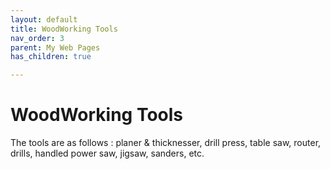 ```yaml
---
layout: default
title: WoodWorking Tools
nav_order: 3
parent: My Web Pages
has_children: true

---
```


# WoodWorking Tools
The tools are as follows : planer & thicknesser, drill press, table saw, router, drills, handled power saw, jigsaw, sanders, etc.
